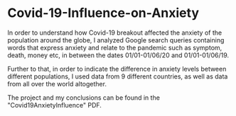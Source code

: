 # Covid-19-Influence-on-Anxiety

In order to understand how Covid-19 breakout affected the anxiety of the population around the globe,
I analyzed Google search queries containing words that express anxiety and relate to the pandemic such as symptom, death, money etc,
in between the dates 01/01-01/06/20 and 01/01-01/06/19. 

Further to that, in order to indicate the difference in anxiety levels between different populations, I used data from 9 different countries,
as well as data from all over the world altogether.

The project and my conclusions can be found in the "Covid19AnxietyInfluence" PDF.
